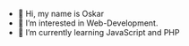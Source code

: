 - 👋 Hi, my name is Oskar
- 👀 I’m interested in Web-Development.
- 🌱 I’m currently learning JavaScript and PHP
